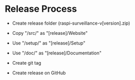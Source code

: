 # Release Process

- Create release folder (raspi-surveillance-v[version].zip)
- Copy "/src/" as "[release]/Website"
- Use "/setup/" as "[release]/Setup"
- Use "/doc/" as "[release]/Documentation"

- Create git tag
- Create release on GitHub
